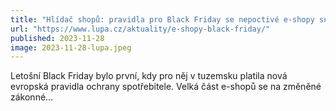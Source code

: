 ```yaml
---
title: "Hlídač shopů: pravidla pro Black Friday se nepoctivé e-shopy snaží obcházet slevovými kupony"
url: "https://www.lupa.cz/aktuality/e-shopy-black-friday/"
published: 2023-11-28
image: 2023-11-28-lupa.jpeg
---
```


Letošní Black Friday bylo první, kdy pro něj v tuzemsku platila nová evropská pravidla ochrany spotřebitele. Velká část e-shopů se na změněné zákonné…
